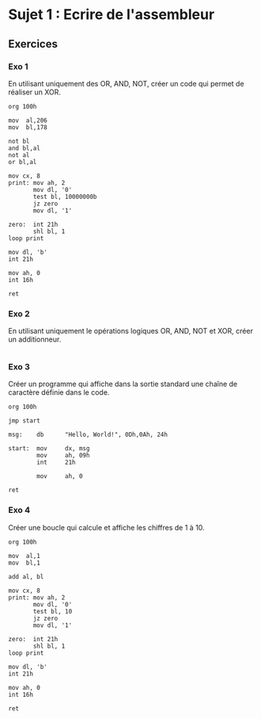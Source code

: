 # Sujet 1 : Ecrire de l'assembleur

## Exercices

### Exo 1

En utilisant uniquement des OR, AND, NOT, créer un code qui permet de réaliser un XOR.

```assembly
org 100h

mov  al,206
mov  bl,178

not bl
and bl,al
not al
or bl,al

mov cx, 8
print: mov ah, 2
       mov dl, '0'
       test bl, 10000000b
       jz zero
       mov dl, '1'

zero:  int 21h
       shl bl, 1
loop print

mov dl, 'b'
int 21h

mov ah, 0
int 16h

ret
```

### Exo 2

En utilisant uniquement le opérations logiques OR, AND, NOT et XOR, créer un additionneur.

```assembly

```

### Exo 3

Créer un programme qui affiche dans la sortie standard une chaîne de caractère définie dans le code.

```assembly
org 100h

jmp start

msg:    db      "Hello, World!", 0Dh,0Ah, 24h

start:  mov     dx, msg
        mov     ah, 09h
        int     21h

        mov     ah, 0

ret
```

### Exo 4

Créer une boucle qui calcule et affiche les chiffres de 1 à 10.

```assembly
org 100h

mov  al,1
mov  bl,1

add al, bl

mov cx, 8
print: mov ah, 2
       mov dl, '0'
       test bl, 10
       jz zero
       mov dl, '1'

zero:  int 21h
       shl bl, 1
loop print

mov dl, 'b'
int 21h

mov ah, 0
int 16h

ret
```
